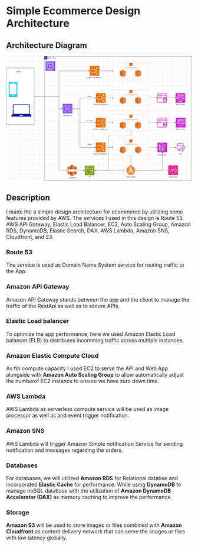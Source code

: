 # Simple Ecommerce Design Architecture

## Architecture Diagram

![Diagram!](/ecommerce.png "Diagram")

## Description

I made the a simple design architecture for ecommerce by utilizing some features provided by AWS. The services I used in this design is Route 53, AWS API Gateway, Elastic Load Balancer, EC2, Auto Scaling Group, Amazon RDS, DynamoDB, Elastic Search, DAX, AWS Lambda, Amazon SNS, Cloudfront, and S3.

### Route 53

The service is used as Domain Name System service for routing traffic to the App.

### Amazon API Gateway

Amazon API Gateway stands between the app and the client to manage the traffic of the RestApi as well as to secure APIs.

### Elastic Load balancer

To optimize the app performance, here we used Amazon Elastic Load balancer (ELB) to distributes incomming traffic across multiple instances.

### Amazon Elastic Compute Cloud

As for compute capacity I used EC2 to serve the API and Web App alongside with **Amazon Auto Scaling Group** to allow automatically adjust the numberof EC2 instance to ensure we have zero down time.

### AWS Lambda

AWS Lambda as serverless compute service will be used as image processor as well as and event trigger notification.

### Amazon SNS

AWS Lambda will trigger Amazon Simple notification Service for sending notification and messages regarding the orders.

### Databases

For databases, we will utilized **Amazon RDS** for Relational databse and incorporated **Elastic Cache** for performance. While using **DynamoDB** to manage noSQL database with the utilization of **Amazon DynamoDB Accelerator (DAX)** as memory caching to improve the performance.

### Storage

**Amazon S3** will be used to store images or files combined with **Amazon Cloudfront** as content delivery network that can serve the images or files with low latency globally.
